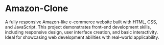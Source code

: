 # Amazon-Clone
A fully responsive Amazon-like e-commerce website built with HTML, CSS, and JavaScript. This project demonstrates front-end development skills, including responsive design, user interface creation, and basic interactivity. Ideal for showcasing web development abilities with real-world applicability.
